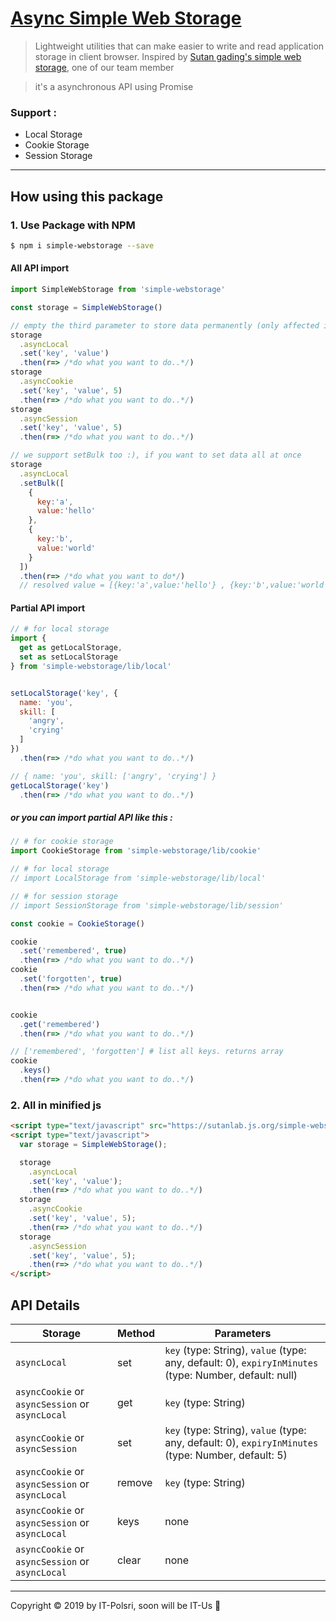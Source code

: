 # [Async Simple Web Storage](https://www.npmjs.com/package/simple-webstorage)
> Lightweight utilities that can make easier to write and read application storage in client browser.
Inspired by [Sutan gading's simple web storage](https://github.com/sutanlab/simple-webstorage), one of our team member

> it's a asynchronous API using Promise

### Support :
- Local Storage
- Cookie Storage
- Session Storage
---

## How using this package

### 1. Use Package with NPM

```bash
$ npm i simple-webstorage --save
```

#### All API import

```js
import SimpleWebStorage from 'simple-webstorage'

const storage = SimpleWebStorage()

// empty the third parameter to store data permanently (only affected in local)
storage
  .asyncLocal
  .set('key', 'value') 
  .then(r=> /*do what you want to do..*/)
storage
  .asyncCookie
  .set('key', 'value', 5)
  .then(r=> /*do what you want to do..*/)
storage
  .asyncSession
  .set('key', 'value', 5)
  .then(r=> /*do what you want to do..*/)

// we support setBulk too :), if you want to set data all at once
storage
  .asyncLocal
  .setBulk([
    {
      key:'a',
      value:'hello'
    },
    {
      key:'b',
      value:'world'
    }
  ])
  .then(r=> /*do what you want to do*/)
  // resolved value = [{key:'a',value:'hello'} , {key:'b',value:'world'}]
```

#### Partial API import

```js
// # for local storage
import { 
  get as getLocalStorage, 
  set as setLocalStorage 
} from 'simple-webstorage/lib/local'


setLocalStorage('key', {
  name: 'you',
  skill: [
    'angry',
    'crying'
  ]
})
  .then(r=> /*do what you want to do..*/) 

// { name: 'you', skill: ['angry', 'crying'] }
getLocalStorage('key')
  .then(r=> /*do what you want to do..*/)

```

##### or you can import partial API like this :

```js
// # for cookie storage
import CookieStorage from 'simple-webstorage/lib/cookie'

// # for local storage
// import LocalStorage from 'simple-webstorage/lib/local'

// # for session storage
// import SessionStorage from 'simple-webstorage/lib/session'

const cookie = CookieStorage()

cookie
  .set('remembered', true)
  .then(r=> /*do what you want to do..*/)
cookie
  .set('forgotten', true)
  .then(r=> /*do what you want to do..*/)


cookie
  .get('remembered')
  .then(r=> /*do what you want to do..*/)

// ['remembered', 'forgotten'] # list all keys. returns array
cookie
  .keys()
  .then(r=> /*do what you want to do..*/)

```

### 2. All in minified js

```html
<script type="text/javascript" src="https://sutanlab.js.org/simple-webstorage/lib/bundle/simple-webstorage.min.js"></script>
<script type="text/javascript">
  var storage = SimpleWebStorage();

  storage
    .asyncLocal
    .set('key', 'value');
    .then(r=> /*do what you want to do..*/)
  storage
    .asyncCookie
    .set('key', 'value', 5);
    .then(r=> /*do what you want to do..*/)
  storage
    .asyncSession
    .set('key', 'value', 5);
    .then(r=> /*do what you want to do..*/)
</script>
```

## API Details

| Storage   | Method      | Parameters                                                                                  |
|-----------|-------------|---------------------------------------------------------------------------------------------|
| `asyncLocal`   | set         | `key` (type: String), `value` (type: any, default: 0), `expiryInMinutes` (type: Number, default: null)  |
| `asyncCookie` or `asyncSession` or `asyncLocal`   | get         | `key` (type: String)                                                           |
| `asyncCookie` or `asyncSession`   | set         | `key` (type: String), `value` (type: any, default: 0), `expiryInMinutes` (type: Number, default: 5)     |
| `asyncCookie` or `asyncSession` or `asyncLocal`   | remove      | `key` (type: String)                                                                        |
| `asyncCookie` or `asyncSession` or `asyncLocal`   | keys        |  none                                                                                       |
| `asyncCookie` or `asyncSession` or `asyncLocal`   | clear       |  none                                                                               |

---
Copyright © 2019 by IT-Polsri, soon will be IT-Us  🙂
